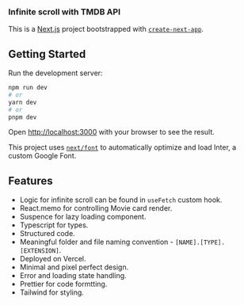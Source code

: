 ### Infinite scroll with TMDB API

This is a [Next.js](https://nextjs.org/) project bootstrapped with [`create-next-app`](https://github.com/vercel/next.js/tree/canary/packages/create-next-app).

## Getting Started

Run the development server:

```bash
npm run dev
# or
yarn dev
# or
pnpm dev

```

Open [http://localhost:3000](http://localhost:3000) with your browser to see the result.

This project uses [`next/font`](https://nextjs.org/docs/basic-features/font-optimization) to automatically optimize and load Inter, a custom Google Font.

## Features

- Logic for infinite scroll can be found in `useFetch` custom hook.
- React.memo for controlling Movie card render.
- Suspence for lazy loading component.
- Typescript for types.
- Structured code.
- Meaningful folder and file naming convention - `[NAME].[TYPE].[EXTENSION]`.
- Deployed on Vercel.
- Minimal and pixel perfect design.
- Error and loading state handling.
- Prettier for code formtting.
- Tailwind for styling.
